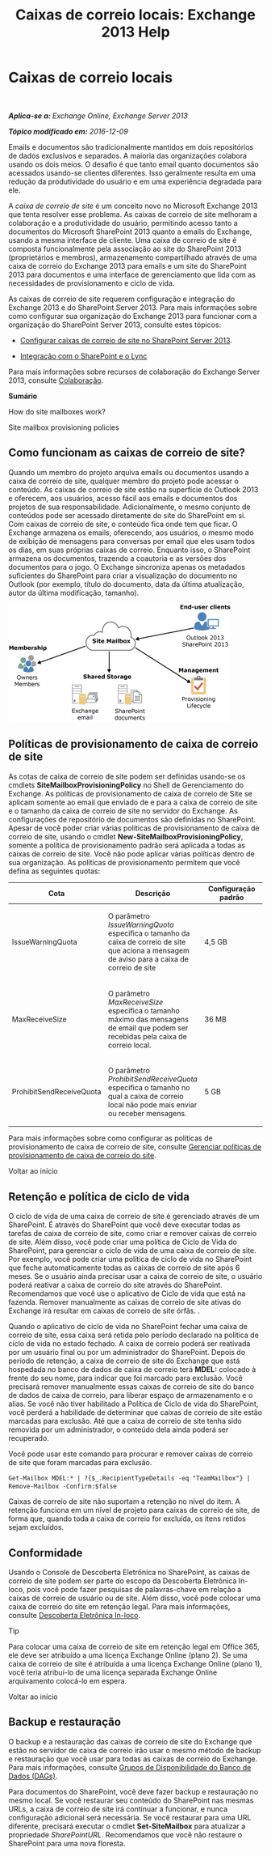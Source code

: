 ﻿---
title: 'Caixas de correio locais: Exchange 2013 Help'
TOCTitle: Caixas de correio locais
ms:assetid: 2c4393f4-d274-4e6c-bd09-9577e68c5a33
ms:mtpsurl: https://technet.microsoft.com/pt-br/library/JJ150499(v=EXCHG.150)
ms:contentKeyID: 50485243
ms.date: 05/22/2018
mtps_version: v=EXCHG.150
ms.translationtype: MT
---

# Caixas de correio locais

 

_**Aplica-se a:** Exchange Online, Exchange Server 2013_

_**Tópico modificado em:** 2016-12-09_

Emails e documentos são tradicionalmente mantidos em dois repositórios de dados exclusivos e separados. A maioria das organizações colabora usando os dois meios. O desafio é que tanto email quanto documentos são acessados usando-se clientes diferentes. Isso geralmente resulta em uma redução da produtividade do usuário e em uma experiência degradada para ele.

A *caixa de correio de site* é um conceito novo no Microsoft Exchange 2013 que tenta resolver esse problema. As caixas de correio de site melhoram a colaboração e a produtividade do usuário, permitindo acesso tanto a documentos do Microsoft SharePoint 2013 quanto a emails do Exchange, usando a mesma interface de cliente. Uma caixa de correio de site é composta funcionalmente pela associação ao site do SharePoint 2013 (proprietários e membros), armazenamento compartilhado através de uma caixa de correio do Exchange 2013 para emails e um site do SharePoint 2013 para documentos e uma interface de gerenciamento que lida com as necessidades de provisionamento e ciclo de vida.

As caixas de correio de site requerem configuração e integração do Exchange 2013 e do SharePoint Server 2013. Para mais informações sobre como configurar sua organização do Exchange 2013 para funcionar com a organização do SharePoint Server 2013, consulte estes tópicos:

  - [Configurar caixas de correio de site no SharePoint Server 2013](https://go.microsoft.com/fwlink/p/?linkid=258264).

  - [Integração com o SharePoint e o Lync](integration-with-sharepoint-and-lync-exchange-2013-help.md)

Para mais informações sobre recursos de colaboração do Exchange Server 2013, consulte [Colaboração](collaboration-exchange-2013-help.md).

**Sumário**

How do site mailboxes work?

Site mailbox provisioning policies

## Como funcionam as caixas de correio de site?

Quando um membro do projeto arquiva emails ou documentos usando a caixa de correio de site, qualquer membro do projeto pode acessar o conteúdo. As caixas de correio de site estão na superfície do Outlook 2013 e oferecem, aos usuários, acesso fácil aos emails e documentos dos projetos de sua responsabilidade. Adicionalmente, o mesmo conjunto de conteúdos pode ser acessado diretamente do site do SharePoint em si. Com caixas de correio de site, o conteúdo fica onde tem que ficar. O Exchange armazena os emails, oferecendo, aos usuários, o mesmo modo de exibição de mensagens para conversas por email que eles usam todos os dias, em suas próprias caixas de correio. Enquanto isso, o SharePoint armazena os documentos, trazendo a coautoria e as versões dos documentos para o jogo. O Exchange sincroniza apenas os metadados suficientes do SharePoint para criar a visualização do documento no Outlook (por exemplo, título do documento, data da última atualização, autor da última modificação, tamanho).

![Diagrama de uso e armazenamento de caixas de correio do site](images/JJ150499.b98be571-d2e0-4ebd-9fe2-440a14e91e35(EXCHG.150).gif "Diagrama de uso e armazenamento de caixas de correio do site")

## Políticas de provisionamento de caixa de correio de site

As cotas de caixa de correio de site podem ser definidas usando-se os cmdlets **SiteMailboxProvisioningPolicy** no Shell de Gerenciamento do Exchange. As políticas de provisionamento de caixa de correio de Site se aplicam somente ao email que enviado de e para a caixa de correio de site e o tamanho da caixa de correio de site no servidor do Exchange. As configurações de repositório de documentos são definidas no SharePoint. Apesar de você poder criar várias políticas de provisionamento de caixa de correio de site, usando o cmdlet **New-SiteMailboxProvisioningPolicy**, somente a política de provisionamento padrão será aplicada a todas as caixas de correio de site. Você não pode aplicar várias políticas dentro de sua organização. As políticas de provisionamento permitem que você defina as seguintes quotas:


<table>
<colgroup>
<col style="width: 33%" />
<col style="width: 33%" />
<col style="width: 33%" />
</colgroup>
<thead>
<tr class="header">
<th>Cota</th>
<th>Descrição</th>
<th>Configuração padrão</th>
</tr>
</thead>
<tbody>
<tr class="odd">
<td><p>IssueWarningQuota</p></td>
<td><p>O parâmetro <em>IssueWarningQuota</em> especifica o tamanho da caixa de correio de site que aciona a mensagem de aviso para a caixa de correio de site</p></td>
<td><p>4,5 GB</p></td>
</tr>
<tr class="even">
<td><p>MaxReceiveSize</p></td>
<td><p>O parâmetro <em>MaxReceiveSize</em> especifica o tamanho máximo das mensagens de email que podem ser recebidas pela caixa de correio local.</p></td>
<td><p>36 MB</p></td>
</tr>
<tr class="odd">
<td><p>ProhibitSendReceiveQuota</p></td>
<td><p>O parâmetro <em>ProhibitSendReceiveQuota</em> especifica o tamanho no qual a caixa de correio local não pode mais enviar ou receber mensagens.</p></td>
<td><p>5 GB</p></td>
</tr>
</tbody>
</table>


Para mais informações sobre como configurar as políticas de provisionamento de caixa de correio de site, consulte [Gerenciar políticas de provisionamento de caixa de correio do site](manage-site-mailbox-provisioning-policies-exchange-2013-help.md).

Voltar ao início

## Retenção e política de ciclo de vida

O ciclo de vida de uma caixa de correio de site é gerenciado através de um SharePoint. É através do SharePoint que você deve executar todas as tarefas de caixa de correio de site, como criar e remover caixas de correio de site. Além disso, você pode criar uma política de Ciclo de Vida do SharePoint, para gerenciar o ciclo de vida de uma caixa de correio de site. Por exemplo, você pode criar uma política de ciclo de vida no SharePoint que feche automaticamente todas as caixas de correio de site após 6 meses. Se o usuário ainda precisar usar a caixa de correio de site, o usuário poderá reativar a caixa de correio do site através do SharePoint. Recomendamos que você use o aplicativo de Ciclo de vida que está na fazenda. Remover manualmente as caixas de correio de site ativas do Exchange irá resultar em caixas de correio de site órfãs. .

Quando o aplicativo de ciclo de vida no SharePoint fechar uma caixa de correio de site, essa caixa será retida pelo período declarado na política de ciclo de vida no estado fechado. A caixa de correio poderá ser reativada por um usuário final ou por um administrador do SharePoint. Depois do período de retenção, a caixa de correio de site do Exchange que está hospedada no banco de dados de caixa de correio terá **MDEL:**  colocado à frente do seu nome, para indicar que foi marcado para exclusão. Você precisará remover manualmente essas caixas de correio de site do banco de dados de caixa de correio, para liberar espaço de armazenamento e o alias. Se você não tiver habilitado a Política de Ciclo de vida do SharePoint, você perderá a habilidade de determinar que caixas de correio de site estão marcadas para exclusão. Até que a caixa de correio de site tenha sido removida por um administrador, o conteúdo dela ainda poderá ser recuperado.

Você pode usar este comando para procurar e remover caixas de correio de site que foram marcadas para exclusão.

    Get-Mailbox MDEL:* | ?{$_.RecipientTypeDetails -eq "TeamMailbox"} | Remove-Mailbox -Confirm:$false

Caixas de correio de site não suportam a retenção no nível do item. A retenção funciona em um nível de projeto para caixas de correio de site, de forma que, quando toda a caixa de correio for excluída, os itens retidos sejam excluídos.

## Conformidade

Usando o Console de Descoberta Eletrônica no SharePoint, as caixas de correio de site podem ser parte do escopo da Descoberta Eletrônica In-loco, pois você pode fazer pesquisas de palavras-chave em relação a caixas de correio de usuário ou de site. Além disso, você pode colocar uma caixa de correio do site em retenção legal. Para mais informações, consulte [Descoberta Eletrônica In-loco](in-place-ediscovery-exchange-2013-help.md).


> [!TIP]
> Para colocar uma caixa de correio de site em retenção legal em Office 365, ele deve ser atribuído a uma licença Exchange Online (plano 2). Se uma caixa de correio de site é atribuída a uma licença Exchange Online (plano 1), você teria atribuí-lo de uma licença separada Exchange Online arquivamento colocá-lo em espera.



Voltar ao início

## Backup e restauração

O backup e a restauração das caixas de correio de site do Exchange que estão no servidor de caixa de correio irão usar o mesmo método de backup e restauração que você usar para todas as caixas de correio do Exchange. Para mais informações, consulte [Grupos de Disponibilidade do Banco de Dados (DAGs)](database-availability-groups-dags-exchange-2013-help.md).

Para documentos do SharePoint, você deve fazer backup e restauração no mesmo local. Se você restaurar seu conteúdo do SharePoint nas mesmas URLs, a caixa de correio de site irá continuar a funcionar, e nunca configuração adicional será necessária. Se você restaurar para uma URL diferente, precisará executar o cmdlet **Set-SiteMailbox** para atualizar a propriedade *SharePointURL*. Recomendamos que você não restaure o SharePoint para uma nova floresta.

